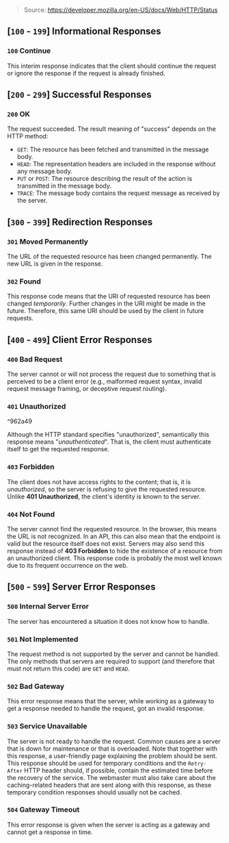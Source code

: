 > Source: https://developer.mozilla.org/en-US/docs/Web/HTTP/Status

## \[`100` - `199`\] Informational Responses

### `100` Continue

This interim response indicates that the client should continue the request or ignore the response if the request is already finished.

## \[`200` - `299`\] Successful Responses

### `200` OK

The request succeeded. The result meaning of "success" depends on the HTTP method:

- `GET`: The resource has been fetched and transmitted in the message body.
- `HEAD`: The representation headers are included in the response without any message body.
- `PUT` or `POST`: The resource describing the result of the action is transmitted in the message body.
- `TRACE`: The message body contains the request message as received by the server.

## \[`300` - `399`\] Redirection Responses

### `301` Moved Permanently

The URL of the requested resource has been changed permanently. The new URL is given in the response.

### `302` Found

This response code means that the URI of requested resource has been changed *temporarily*. Further changes in the URI might be made in the future. Therefore, this same URI should be used by the client in future requests.

## \[`400` - `499`\] Client Error Responses

### `400` Bad Request

The server cannot or will not process the request due to something that is perceived to be a client error (e.g., malformed request syntax, invalid request message framing, or deceptive request routing).

### `401` Unauthorized

^962a49

Although the HTTP standard specifies "unauthorized", semantically this response means "*unauthenticated*". That is, the client must authenticate itself to get the requested response.

### `403` Forbidden

The client does not have access rights to the content; that is, it is *unauthorized*, so the server is refusing to give the requested resource. Unlike **401 Unauthorized**, the client's identity is known to the server.

### `404` Not Found

The server cannot find the requested resource. In the browser, this means the URL is not recognized. In an API, this can also mean that the endpoint is valid but the resource itself does not exist. Servers may also send this response instead of **403 Forbidden** to hide the existence of a resource from an unauthorized client. This response code is probably the most well known due to its frequent occurrence on the web.

## \[`500` - `599`\] Server Error Responses

### `500` Internal Server Error

The server has encountered a situation it does not know how to handle.

### `501` Not Implemented

The request method is not supported by the server and cannot be handled. The only methods that servers are required to support (and therefore that must not return this code) are `GET` and `HEAD`.

### `502` Bad Gateway

This error response means that the server, while working as a gateway to get a response needed to handle the request, got an invalid response.

### `503` Service Unavailable

The server is not ready to handle the request. Common causes are a server that is down for maintenance or that is overloaded. Note that together with this response, a user-friendly page explaining the problem should be sent. This response should be used for temporary conditions and the `Retry-After` HTTP header should, if possible, contain the estimated time before the recovery of the service. The webmaster must also take care about the caching-related headers that are sent along with this response, as these temporary condition responses should usually not be cached.

### `504` Gateway Timeout

This error response is given when the server is acting as a gateway and cannot get a response in time.
